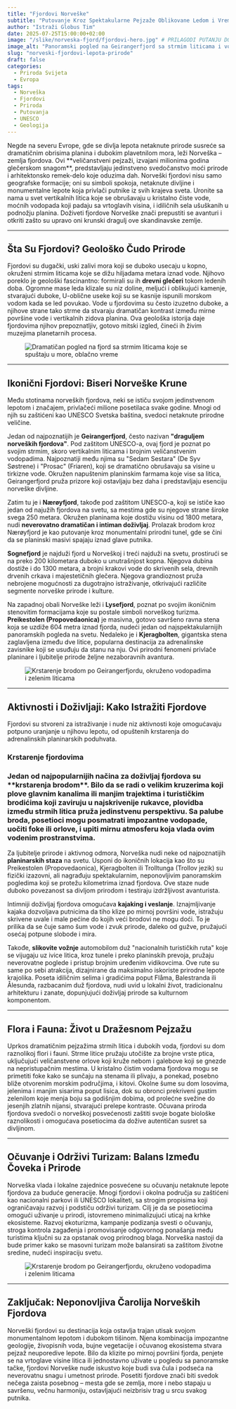 ```yaml
---
title: "Fjordovi Norveške"
subtitle: "Putovanje Kroz Spektakularne Pejzaže Oblikovane Ledom i Vremenom"
author: "Istraži Globus Tim"
date: 2025-07-25T15:00:00+02:00
image: "/slike/norveska-fjord/fjordovi-hero.jpg" # PRILAGODI PUTANJU DO SLIKE
image_alt: "Panoramski pogled na Geirangerfjord sa strmim liticama i vodopadima"
slug: "norveski-fjordovi-lepota-prirode"
draft: false
categories:
  - Priroda Svijeta
  - Evropa
tags:
  - Norveška
  - Fjordovi
  - Priroda
  - Putovanja
  - UNESCO
  - Geologija
---
```


<p class="intro-paragraph">Negde na severu Evrope, gde se divlja lepota netaknute prirode susreće sa dramatičnim obrisima planina i dubokim plavetnilom mora, leži Norveška – zemlja fjordova. Ovi <span class="highlight-text">**veličanstveni pejzaži, izvajani milionima godina glečerskom snagom**</span>, predstavljaju jedinstveno svedočanstvo moći prirode i arhitektonsko remek-delo koje oduzima dah. Norveški fjordovi nisu samo geografske formacije; oni su simboli spokoja, netaknute divljine i monumentalne lepote koja privlači putnike iz svih krajeva sveta. Uronite sa nama u svet vertikalnih litica koje se obrušavaju u kristalno čiste vode, moćnih vodopada koji padaju sa vrtoglavih visina, i idiličnih sela ušuškanih u podnožju planina. Doživeti fjordove Norveške znači prepustiti se avanturi i otkriti zašto su upravo oni krunski dragulj ove skandinavske zemlje.</p>

---

## Šta Su Fjordovi? Geološko Čudo Prirode

Fjordovi su dugački, uski zalivi mora koji se duboko usecaju u kopno, okruženi strmim liticama koje se dižu hiljadama metara iznad vode. Njihovo poreklo je geološki fascinantno: formirali su ih <span class="highlight-text">**drevni glečeri**</span> tokom ledenih doba. Ogromne mase leda klizale su niz doline, meljući i oblikujući kamenje, stvarajući duboke, U-oblične useke koji su se kasnije ispunili morskom vodom kada se led povukao. Vode u fjordovima su često izuzetno duboke, a njihove strane tako strme da stvaraju dramatičan kontrast između mirne površine vode i vertikalnih zidova planina. Ova geološka istorija daje fjordovima njihov prepoznatljiv, gotovo mitski izgled, čineći ih živim muzejima planetarnih procesa.

<figure class="article-image-box">
  <img src="/slike/norveska-fjord/fjordovi1.jpg" alt="Dramatičan pogled na fjord sa strmim liticama koje se spuštaju u more, oblačno vreme">
</figure>

---

## Ikonični Fjordovi: Biseri Norveške Krune

Među stotinama norveških fjordova, neki se ističu svojom jedinstvenom lepotom i značajem, privlačeći milione posetilaca svake godine. Mnogi od njih su zaštićeni kao UNESCO Svetska baština, svedoci netaknute prirodne veličine.

Jedan od najpoznatijih je **Geirangerfjord**, često nazivan <span class="highlight-text">**"draguljem norveških fjordova"**</span>. Pod zaštitom UNESCO-a, ovaj fjord je poznat po svojim strmim, skoro vertikalnim liticama i brojnim veličanstvenim vodopadima. Najpoznatiji među njima su "Sedam Sestara" (De Syv Søstrene) i "Prosac" (Friaren), koji se dramatično obrušavaju sa visine u tirkizne vode. Okružen napuštenim planinskim farmama koje vise sa litica, Geirangerfjord pruža prizore koji ostavljaju bez daha i predstavljaju esenciju norveške divljine.

Zatim tu je i **Nærøyfjord**, takođe pod zaštitom UNESCO-a, koji se ističe kao jedan od najužih fjordova na svetu, sa mestima gde su njegove strane široke svega 250 metara. Okružen planinama koje dostižu visinu od 1800 metara, nudi <span class="highlight-text">**neverovatno dramatičan i intiman doživljaj**</span>. Prolazak brodom kroz Nærøyfjord je kao putovanje kroz monumentalni prirodni tunel, gde se čini da se planinski masivi spajaju iznad glave putnika.

**Sognefjord** je najduži fjord u Norveškoj i treći najduži na svetu, prostirući se na preko 200 kilometara duboko u unutrašnjost kopna. Njegova dubina dostiže i do 1300 metara, a brojni krakovi vode do skrivenih sela, drevnih drvenih crkava i majestetičnih glečera. Njegova grandioznost pruža nebrojene mogućnosti za dugotrajno istraživanje, otkrivajući različite segmente norveške prirode i kulture.

Na zapadnoj obali Norveške leži i **Lysefjord**, poznat po svojim ikoničnim stenovitim formacijama koje su postale simboli norveškog turizma. <span class="highlight-text">**Preikestolen (Propovedaonica)**</span> je masivna, gotovo savršeno ravna stena koja se uzdiže 604 metra iznad fjorda, nudeći jedan od najspektakularnijih panoramskih pogleda na svetu. Nedaleko je i <span class="highlight-text">**Kjeragbolten**</span>, gigantska stena zaglavljena između dve litice, popularna destinacija za adrenalinske zavisnike koji se usuđuju da stanu na nju. Ovi prirodni fenomeni privlače planinare i ljubitelje prirode željne nezaboravnih avantura.

<figure class="article-image-box">
  <img src="/slike/norveska-fjord/fjordovi2.jpg" alt="Krstarenje brodom po Geirangerfjordu, okruženo vodopadima i zelenim liticama">
</figure>

---

## Aktivnosti i Doživljaji: Kako Istražiti Fjordove

Fjordovi su stvoreni za istraživanje i nude niz aktivnosti koje omogućavaju potpuno uranjanje u njihovu lepotu, od opuštenih krstarenja do adrenalinskih planinarskih poduhvata.

<div class="tip-box">
      <h3>Krstarenje fjordovima<h3>
      <p>Jedan od najpopularnijih načina za doživljaj fjordova su **krstarenja brodom**. Bilo da se radi o velikim kruzerima koji plove glavnim kanalima ili manjim trajektima i turističkim brodićima koji zaviruju u najskrivenije rukavce, plovidba između strmih litica pruža jedinstvenu perspektivu. Sa palube broda, posetioci mogu posmatrati impozantne vodopade, uočiti foke ili orlove, i upiti mirnu atmosferu koja vlada ovim vodenim prostranstvima.<p>
</div>

Za ljubitelje prirode i aktivnog odmora, Norveška nudi neke od najpoznatijih **planinarskih staza** na svetu. Usponi do ikoničnih lokacija kao što su Preikestolen (Propovedaonica), Kjeragbolten ili Trolltunga (Trollov jezik) su fizički izazovni, ali nagrađuju spektakularnim, neponovljivim panoramskim pogledima koji se protežu kilometrima iznad fjordova. Ove staze nude duboko povezanost sa divljom prirodom i testiraju izdržljivost avanturista.

Intimniji doživljaj fjordova omogućava **kajaking i veslanje**. Iznajmljivanje kajaka dozvoljava putnicima da tiho klize po mirnoj površini vode, istražuju skrivene uvale i male pećine do kojih veći brodovi ne mogu doći. To je prilika da se čuje samo šum vode i zvuk prirode, daleko od gužve, pružajući osećaj potpune slobode i mira.

Takođe, **slikovite vožnje** automobilom duž "nacionalnih turističkih ruta" koje se vijugaju uz ivice litica, kroz tunele i preko planinskih prevoja, pružaju neverovatne poglede i pristup brojnim uređenim vidikovcima. Ove rute su same po sebi atrakcija, dizajnirane da maksimalno iskoriste prirodne lepote krajolika. Poseta idiličnim selima i gradićima poput Flåma, Balestranda ili Ålesunda, razbacanim duž fjordova, nudi uvid u lokalni život, tradicionalnu arhitekturu i zanate, dopunjujući doživljaj prirode sa kulturnom komponentom.

---

## Flora i Fauna: Život u Dražesnom Pejzažu

Uprkos dramatičnim pejzažima strmih litica i dubokih voda, fjordovi su dom raznolikoj flori i fauni. Strme litice pružaju utočište za brojne vrste ptica, uključujući veličanstvene orlove koji kruže nebom i galebove koji se gnezde na nepristupačnim mestima. U kristalno čistim vodama fjordova mogu se primetiti foke kako se sunčaju na stenama ili plivaju, a ponekad, posebno bliže otvorenim morskim područjima, i kitovi. Okolne šume su dom losovima, jelenima i manjim sisarima poput lisica, dok su obronci prekriveni gustim zelenilom koje menja boju sa godišnjim dobima, od prolećne svežine do jesenjih zlatnih nijansi, stvarajući prelepe kontraste. Očuvana priroda fjordova svedoči o norveškoj posvećenosti zaštiti svoje bogate biološke raznolikosti i omogućava posetiocima da dožive autentičan susret sa divljinom.

---

## Očuvanje i Održivi Turizam: Balans Između Čoveka i Prirode

Norveška vlada i lokalne zajednice posvećene su očuvanju netaknute lepote fjordova za buduće generacije. Mnogi fjordovi i okolna područja su zaštićeni kao nacionalni parkovi ili UNESCO lokaliteti, sa strogim propisima koji ograničavaju razvoj i podstiču održivi turizam. Cilj je da se posetiocima omogući uživanje u prirodi, istovremeno minimalizujući uticaj na krhke ekosisteme. Razvoj ekoturizma, kampanje podizanja svesti o očuvanju, stroga kontrola zagađenja i promovisanje odgovornog ponašanja među turistima ključni su za opstanak ovog prirodnog blaga. Norveška nastoji da bude primer kako se masovni turizam može balansirati sa zaštitom životne sredine, nudeći inspiraciju svetu.

<figure class="article-image-box">
  <img src="/slike/norveska-fjord/fjordovi3.jpg" alt="Krstarenje brodom po Geirangerfjordu, okruženo vodopadima i zelenim liticama">
</figure>

---

## Zaključak: Neponovljiva Čarolija Norveških Fjordova

Norveški fjordovi su destinacija koja ostavlja trajan utisak svojom monumentalnom lepotom i dubokom tišinom. Njena kombinacija impozantne geologije, živopisnih voda, bujne vegetacije i očuvanog ekosistema stvara pejzaž neuporedive lepote. Bilo da klizite po mirnoj površini fjorda, penjete se na vrtoglave visine litica ili jednostavno uživate u pogledu sa panoramske tačke, fjordovi Norveške nude iskustvo koje budi sva čula i podseća na neverovatnu snagu i umetnost prirode. Posetiti fjordove znači biti svedok nečega zaista posebnog – mesta gde se zemlja, more i nebo stapaju u savršenu, večnu harmoniju, ostavljajući neizbrisiv trag u srcu svakog putnika.
